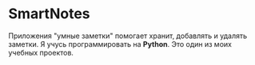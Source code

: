 # SmartNotes
Приложения "умные заметки" помогает хранит, добавлять и удалять заметки.
Я учусь программировать на <b>Python</b>. Это один из моих учебных проектов.
